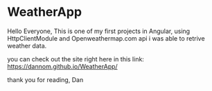 # WeatherApp

Hello Everyone, 
This is one of my first projects in Angular, using HttpClientModule and Openweathermap.com api i was able to retrive weather data.

you can check out the site right here in this link: https://dannom.github.io/WeatherApp/

thank you for reading,
Dan
